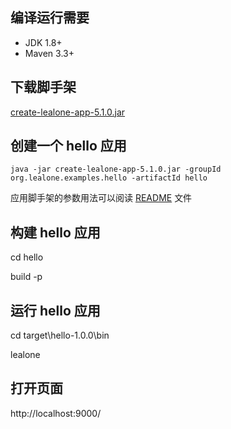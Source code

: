 ## 编译运行需要

* JDK 1.8+
* Maven 3.3+


## 下载脚手架

[create-lealone-app-5.1.0.jar](https://github.com/lealone/Lealone-Plugins/releases/download/lealone-plugins-5.1.0/create-lealone-app-5.1.0.jar)


## 创建一个 hello 应用

`java -jar create-lealone-app-5.1.0.jar -groupId org.lealone.examples.hello -artifactId hello`

应用脚手架的参数用法可以阅读 [README](https://github.com/lealone/Lealone-Plugins/blob/master/service/create-app/README.md) 文件


## 构建 hello 应用

cd hello

build -p


## 运行 hello 应用

cd target\hello-1.0.0\bin

lealone


## 打开页面

http://localhost:9000/

